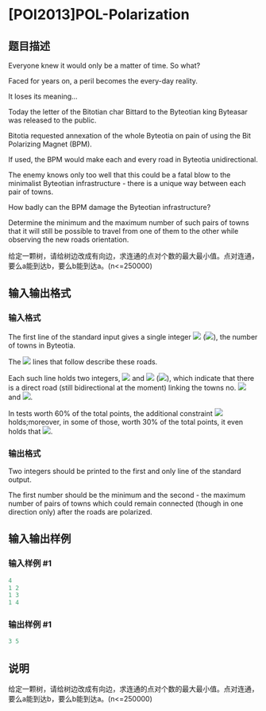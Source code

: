 # [POI2013]POL-Polarization

## 题目描述

Everyone knew it would only be a matter of time. So what?

Faced for years on, a peril becomes the every-day reality.

It loses its meaning...

Today the letter of the Bitotian char Bittard to the Byteotian king Byteasar was released to the public.

Bitotia requested annexation of the whole Byteotia on pain of using the Bit Polarizing Magnet (BPM).

If used, the BPM would make each and every road in Byteotia unidirectional.

The enemy knows only too well that this could be a fatal blow to the minimalist Byteotian infrastructure - there is a unique way between each pair of towns.

How badly can the BPM damage the Byteotian infrastructure?

Determine the minimum and the maximum number of such pairs of towns that it will still be possible to travel from one of them to the other while observing the new roads orientation.

给定一颗树，请给树边改成有向边，求连通的点对个数的最大最小值。点对连通，要么a能到达b，要么b能到达a。(n<=250000)

## 输入输出格式

### 输入格式

The first line of the standard input gives a single integer ![](http://main.edu.pl/images/OI20/pol-en-tex.1.png) (![](http://main.edu.pl/images/OI20/pol-en-tex.2.png)), the number of towns in Byteotia.

The ![](http://main.edu.pl/images/OI20/pol-en-tex.3.png) lines that follow describe these roads.

Each such line holds two integers, ![](http://main.edu.pl/images/OI20/pol-en-tex.4.png) and ![](http://main.edu.pl/images/OI20/pol-en-tex.5.png) (![](http://main.edu.pl/images/OI20/pol-en-tex.6.png)), which indicate that there is a direct road (still bidirectional at the moment) linking the towns no. ![](http://main.edu.pl/images/OI20/pol-en-tex.7.png) and ![](http://main.edu.pl/images/OI20/pol-en-tex.8.png).

In tests worth 60% of the total points, the additional constraint ![](http://main.edu.pl/images/OI20/pol-en-tex.9.png) holds;moreover, in some of those, worth 30% of the total points, it even holds that ![](http://main.edu.pl/images/OI20/pol-en-tex.10.png).

### 输出格式

Two integers should be printed to the first and only line of the standard output.

The first number should be the minimum and the second - the maximum number of pairs of towns which could remain connected (though in one direction only) after the roads are polarized.

## 输入输出样例

### 输入样例 #1

```cpp
4
1 2
1 3
1 4

```
### 输出样例 #1

```cpp
3 5

```
## 说明

给定一颗树，请给树边改成有向边，求连通的点对个数的最大最小值。点对连通，要么a能到达b，要么b能到达a。(n<=250000)

